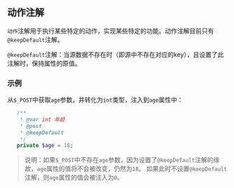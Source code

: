 ## 动作注解

`动作`注解用于执行某些特定的动作，实现某些特定的功能。动作注解目前只有`@keepDefault`注解。

`@keepDefault`注解：当源数据不存在时（即源中不存在对应的key），且设置了此注解时，保持属性的原值。

### 示例

从`$_POST`中获取`age`参数，并转化为`int`类型，注入到`age`属性中：
```php
   /**
    * @var int 年龄
    * @post
    * @keepDefault
    */
   private $age = 18;
```
> 说明：如果`$_POST`中不存在`age`参数，因为设置了`@keepDefault`注解的缘故，`age`属性的值将不会被改变，仍然为`18`。
如果此时不设置`@keepDefault`注解，则`age`属性的值会被注入为`0`。
